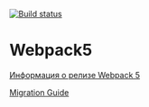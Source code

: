 [![Build status](https://ci.appveyor.com/api/projects/status/p13muc8r56xvid4w?svg=true)](https://ci.appveyor.com/project/kononova-daria/hw-ahj-1-2)

# Webpack5

[Информация о релизе Webpack 5](https://webpack.js.org/blog/2020-10-10-webpack-5-release/)

[Migration Guide](https://webpack.js.org/migrate/5/)
